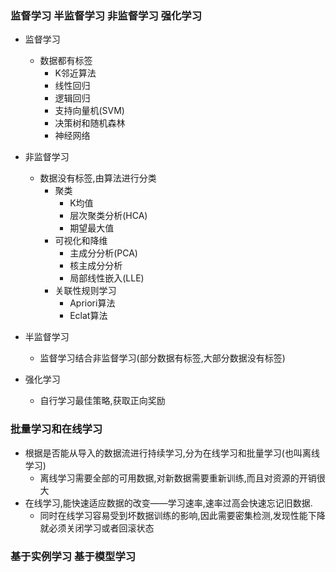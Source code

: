 ### 监督学习 半监督学习 非监督学习 强化学习

- 监督学习
    - 数据都有标签
        - K邻近算法
        - 线性回归
        - 逻辑回归
        - 支持向量机(SVM)
        - 决策树和随机森林
        - 神经网络

- 非监督学习
    - 数据没有标签,由算法进行分类
        - 聚类
            - K均值
            - 层次聚类分析(HCA)
            - 期望最大值
        - 可视化和降维
            - 主成分分析(PCA)
            - 核主成分分析
            - 局部线性嵌入(LLE)
        - 关联性规则学习
            - Apriori算法
            - Eclat算法

- 半监督学习
    - 监督学习结合非监督学习(部分数据有标签,大部分数据没有标签)

- 强化学习
    - 自行学习最佳策略,获取正向奖励


### 批量学习和在线学习

- 根据是否能从导入的数据流进行持续学习,分为在线学习和批量学习(也叫离线学习)
    - 离线学习需要全部的可用数据,对新数据需要重新训练,而且对资源的开销很大
- 在线学习,能快速适应数据的改变——学习速率,速率过高会快速忘记旧数据.
    - 同时在线学习容易受到坏数据训练的影响,因此需要密集检测,发现性能下降就必须关闭学习或者回滚状态

### 基于实例学习 基于模型学习



